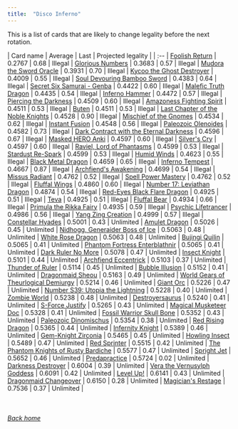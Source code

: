 ```yaml
---
title:  "Disco Inferno"
---
```


This is a list of cards that are likely to change legality before the next rotation.

| Card name | Average | Last | Projected legality |
| :-- |
[Foolish Return](https://db.ygoprodeck.com/card/?search=Foolish%20Return) | 0.2767 | 0.68 | Illegal |
[Glorious Numbers](https://db.ygoprodeck.com/card/?search=Glorious%20Numbers) | 0.3683 | 0.57 | Illegal |
[Mudora the Sword Oracle](https://db.ygoprodeck.com/card/?search=Mudora%20the%20Sword%20Oracle) | 0.3931 | 0.70 | Illegal |
[Kycoo the Ghost Destroyer](https://db.ygoprodeck.com/card/?search=Kycoo%20the%20Ghost%20Destroyer) | 0.4009 | 0.55 | Illegal |
[Soul Devouring Bamboo Sword](https://db.ygoprodeck.com/card/?search=Soul%20Devouring%20Bamboo%20Sword) | 0.4383 | 0.64 | Illegal |
[Secret Six Samurai - Genba](https://db.ygoprodeck.com/card/?search=Secret%20Six%20Samurai%20-%20Genba) | 0.4422 | 0.60 | Illegal |
[Malefic Truth Dragon](https://db.ygoprodeck.com/card/?search=Malefic%20Truth%20Dragon) | 0.4435 | 0.54 | Illegal |
[Inferno Hammer](https://db.ygoprodeck.com/card/?search=Inferno%20Hammer) | 0.4472 | 0.57 | Illegal |
[Piercing the Darkness](https://db.ygoprodeck.com/card/?search=Piercing%20the%20Darkness) | 0.4509 | 0.60 | Illegal |
[Amazoness Fighting Spirit](https://db.ygoprodeck.com/card/?search=Amazoness%20Fighting%20Spirit) | 0.4511 | 0.53 | Illegal |
[Buten](https://db.ygoprodeck.com/card/?search=Buten) | 0.4511 | 0.53 | Illegal |
[Last Chapter of the Noble Knights](https://db.ygoprodeck.com/card/?search=Last%20Chapter%20of%20the%20Noble%20Knights) | 0.4528 | 0.90 | Illegal |
[Mischief of the Gnomes](https://db.ygoprodeck.com/card/?search=Mischief%20of%20the%20Gnomes) | 0.4534 | 0.62 | Illegal |
[Instant Fusion](https://db.ygoprodeck.com/card/?search=Instant%20Fusion) | 0.4548 | 0.56 | Illegal |
[Paleozoic Olenoides](https://db.ygoprodeck.com/card/?search=Paleozoic%20Olenoides) | 0.4582 | 0.73 | Illegal |
[Dark Contract with the Eternal Darkness](https://db.ygoprodeck.com/card/?search=Dark%20Contract%20with%20the%20Eternal%20Darkness) | 0.4596 | 0.67 | Illegal |
[Masked HERO Anki](https://db.ygoprodeck.com/card/?search=Masked%20HERO%20Anki) | 0.4597 | 0.60 | Illegal |
[Silver's Cry](https://db.ygoprodeck.com/card/?search=Silver's%20Cry) | 0.4597 | 0.60 | Illegal |
[Raviel, Lord of Phantasms](https://db.ygoprodeck.com/card/?search=Raviel,%20Lord%20of%20Phantasms) | 0.4599 | 0.53 | Illegal |
[Stardust Re-Spark](https://db.ygoprodeck.com/card/?search=Stardust%20Re-Spark) | 0.4599 | 0.53 | Illegal |
[Humid Winds](https://db.ygoprodeck.com/card/?search=Humid%20Winds) | 0.4623 | 0.55 | Illegal |
[Black Metal Dragon](https://db.ygoprodeck.com/card/?search=Black%20Metal%20Dragon) | 0.4659 | 0.65 | Illegal |
[Inferno Tempest](https://db.ygoprodeck.com/card/?search=Inferno%20Tempest) | 0.4667 | 0.87 | Illegal |
[Archfiend's Awakening](https://db.ygoprodeck.com/card/?search=Archfiend's%20Awakening) | 0.4699 | 0.54 | Illegal |
[Missus Radiant](https://db.ygoprodeck.com/card/?search=Missus%20Radiant) | 0.4762 | 0.52 | Illegal |
[Spell Power Mastery](https://db.ygoprodeck.com/card/?search=Spell%20Power%20Mastery) | 0.4762 | 0.52 | Illegal |
[Fluffal Wings](https://db.ygoprodeck.com/card/?search=Fluffal%20Wings) | 0.4860 | 0.60 | Illegal |
[Number 17: Leviathan Dragon](https://db.ygoprodeck.com/card/?search=Number%2017:%20Leviathan%20Dragon) | 0.4874 | 0.54 | Illegal |
[Red-Eyes Black Flare Dragon](https://db.ygoprodeck.com/card/?search=Red-Eyes%20Black%20Flare%20Dragon) | 0.4925 | 0.51 | Illegal |
[Teva](https://db.ygoprodeck.com/card/?search=Teva) | 0.4925 | 0.51 | Illegal |
[Fluffal Bear](https://db.ygoprodeck.com/card/?search=Fluffal%20Bear) | 0.4934 | 0.66 | Illegal |
[Primula the Rikka Fairy](https://db.ygoprodeck.com/card/?search=Primula%20the%20Rikka%20Fairy) | 0.4935 | 0.59 | Illegal |
[Psychic Lifetrancer](https://db.ygoprodeck.com/card/?search=Psychic%20Lifetrancer) | 0.4986 | 0.56 | Illegal |
[Yang Zing Creation](https://db.ygoprodeck.com/card/?search=Yang%20Zing%20Creation) | 0.4999 | 0.57 | Illegal |
[Constellar Hyades](https://db.ygoprodeck.com/card/?search=Constellar%20Hyades) | 0.5001 | 0.43 | Unlimited |
[Amulet Dragon](https://db.ygoprodeck.com/card/?search=Amulet%20Dragon) | 0.5026 | 0.45 | Unlimited |
[Nidhogg, Generaider Boss of Ice](https://db.ygoprodeck.com/card/?search=Nidhogg,%20Generaider%20Boss%20of%20Ice) | 0.5063 | 0.48 | Unlimited |
[White Rose Dragon](https://db.ygoprodeck.com/card/?search=White%20Rose%20Dragon) | 0.5063 | 0.48 | Unlimited |
[Bujingi Quilin](https://db.ygoprodeck.com/card/?search=Bujingi%20Quilin) | 0.5065 | 0.41 | Unlimited |
[Phantom Fortress Enterblathnir](https://db.ygoprodeck.com/card/?search=Phantom%20Fortress%20Enterblathnir) | 0.5065 | 0.41 | Unlimited |
[Dark Ruler No More](https://db.ygoprodeck.com/card/?search=Dark%20Ruler%20No%20More) | 0.5078 | 0.47 | Unlimited |
[Insect Knight](https://db.ygoprodeck.com/card/?search=Insect%20Knight) | 0.5101 | 0.44 | Unlimited |
[Archfiend Eccentrick](https://db.ygoprodeck.com/card/?search=Archfiend%20Eccentrick) | 0.5103 | 0.37 | Unlimited |
[Thunder of Ruler](https://db.ygoprodeck.com/card/?search=Thunder%20of%20Ruler) | 0.5114 | 0.45 | Unlimited |
[Bubble Illusion](https://db.ygoprodeck.com/card/?search=Bubble%20Illusion) | 0.5152 | 0.41 | Unlimited |
[Dragonmaid Sheou](https://db.ygoprodeck.com/card/?search=Dragonmaid%20Sheou) | 0.5163 | 0.49 | Unlimited |
[World Gears of Theurlogical Demiurgy](https://db.ygoprodeck.com/card/?search=World%20Gears%20of%20Theurlogical%20Demiurgy) | 0.5214 | 0.46 | Unlimited |
[Giant Orc](https://db.ygoprodeck.com/card/?search=Giant%20Orc) | 0.5226 | 0.47 | Unlimited |
[Number S39: Utopia the Lightning](https://db.ygoprodeck.com/card/?search=Number%20S39:%20Utopia%20the%20Lightning) | 0.5228 | 0.40 | Unlimited |
[Zombie World](https://db.ygoprodeck.com/card/?search=Zombie%20World) | 0.5238 | 0.48 | Unlimited |
[Destroyersaurus](https://db.ygoprodeck.com/card/?search=Destroyersaurus) | 0.5240 | 0.41 | Unlimited |
[S-Force Justify](https://db.ygoprodeck.com/card/?search=S-Force%20Justify) | 0.5265 | 0.43 | Unlimited |
[Magical Musketeer Doc](https://db.ygoprodeck.com/card/?search=Magical%20Musketeer%20Doc) | 0.5328 | 0.41 | Unlimited |
[Fossil Warrior Skull Bone](https://db.ygoprodeck.com/card/?search=Fossil%20Warrior%20Skull%20Bone) | 0.5352 | 0.43 | Unlimited |
[Paleozoic Dinomischus](https://db.ygoprodeck.com/card/?search=Paleozoic%20Dinomischus) | 0.5354 | 0.38 | Unlimited |
[Red Rising Dragon](https://db.ygoprodeck.com/card/?search=Red%20Rising%20Dragon) | 0.5365 | 0.44 | Unlimited |
[Infernity Knight](https://db.ygoprodeck.com/card/?search=Infernity%20Knight) | 0.5389 | 0.46 | Unlimited |
[Gem-Knight Zirconia](https://db.ygoprodeck.com/card/?search=Gem-Knight%20Zirconia) | 0.5465 | 0.45 | Unlimited |
[Howling Insect](https://db.ygoprodeck.com/card/?search=Howling%20Insect) | 0.5489 | 0.47 | Unlimited |
[Red Sprinter](https://db.ygoprodeck.com/card/?search=Red%20Sprinter) | 0.5515 | 0.42 | Unlimited |
[The Phantom Knights of Rusty Bardiche](https://db.ygoprodeck.com/card/?search=The%20Phantom%20Knights%20of%20Rusty%20Bardiche) | 0.5577 | 0.47 | Unlimited |
[Spright Jet](https://db.ygoprodeck.com/card/?search=Spright%20Jet) | 0.5652 | 0.46 | Unlimited |
[Predapractice](https://db.ygoprodeck.com/card/?search=Predapractice) | 0.5724 | 0.02 | Unlimited |
[Darkness Destroyer](https://db.ygoprodeck.com/card/?search=Darkness%20Destroyer) | 0.6004 | 0.39 | Unlimited |
[Vera the Vernusylph Goddess](https://db.ygoprodeck.com/card/?search=Vera%20the%20Vernusylph%20Goddess) | 0.6091 | 0.42 | Unlimited |
[Level Up!](https://db.ygoprodeck.com/card/?search=Level%20Up!) | 0.6141 | 0.43 | Unlimited |
[Dragonmaid Changeover](https://db.ygoprodeck.com/card/?search=Dragonmaid%20Changeover) | 0.6150 | 0.28 | Unlimited |
[Magician's Restage](https://db.ygoprodeck.com/card/?search=Magician's%20Restage) | 0.7536 | 0.37 | Unlimited |

<br>

###### [Back home](index)